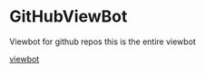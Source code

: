 # GitHubViewBot
Viewbot for github repos
this is the entire viewbot

[viewbot](https://altify-chs.netlify.app/html/stats.reloaded.svg)
